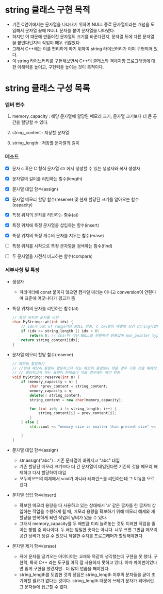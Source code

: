 # string 클래스 구현 목적

- 기존 C언어에서는 문자열을 나타내기 위하여 NULL 종료 문자열이라는 개념을 도입해서 문자열 끝에 NULL 문자를 붙여 문자열을 나타냈다.
- 하지만 이 때문에 만들어진 문자열의 크기를 바꾼다던지, 문자열 뒤에 다른 문자열을 붙인다던지의 작업이 매우 귀찮았다.
- 그래서 C++에는 이를 편리하게 하기 위하여 string 라이브러리가 이미 구현되어 있다.
- 이 string 라이브러리를 구현해보면서 C++의 클래스와 객체지향 프로그래밍에 대한 이해력을 높이고,  구현력을 높이는 것이 목적이다.



# string 클래스 구성 목록

### 멤버 변수

1. memory_capacity : 해당 문자열에 할당된 메모리 크기, 문자열 크기보다 더 큰 공간을 할당할 수 있다.

2. string_content : 저장할 문자열

3. string_length : 저장할 문자열의 길이

   

### 메소드

- [x] 문자 c 혹은 C 형식 문자열 str 에서 생성할 수 있는 생성자와 복사 생성자
- [x] 문자열의 길이를 리턴하는 함수(length)
- [x] 문자열 대입 함수(assign)
- [x] 문자열 메모리 할당 함수(reserve) 및 현재 할당된 크기를 알아오는 함수(capacity)
- [x] 특정 위치의 문자를 리턴하는 함수(at)
- [x] 특정 위치에 특정 문자열을 삽입하는 함수(insert)
- [x] 특정 위치의 특정 개수의 문자를 지우는 함수(erase)
- [ ] 특정 위치를 시작으로 특정 문자열을 검색하는 함수(find)
- [ ] 두 문자열을 사전식 비교하는 함수(compare)



### 세부사항 및 특징

- 생성자

  - 파라미터에 const 붙이지 않으면 컴파일 에러는 아니고 conversion이 안된다며 표준에 어긋나다가 경고가 뜸

- 특정 위치의 문자를 리턴하는 함수(at)

  ```cpp
  // 특정 위치의 문자를 리턴
  char MyString::at(int idx) {
      // idx가 out of range라면 NULL 반환, C 스타일의 배열에 담긴 string이었다면 쓰레 값을 반환했을 것
      if (idx >= string_length || idx < 0) 
          return 0; // char이 아닌 NULL을 반환하면 반환값이 non_pointer type이기 떄문에 컴파일 경고가 뜨지만 컴파일은 그대로 진행된다. 자동으로 return 값에 대한 형변환이 이루어진다. 여기서는 그냥 0을 반환한다. 
      return string_content[idx];
  }
  ```

- 문자열 메모리 할당 함수(reserve) 

  ```cpp
  // 메모리 할당하기
  // //현재 메모리 용량이 할당하고자 하는 메모리 용량보다 작을 경우 기존 것을 해제하고 다시 할당
  // // 할당하고자 하는 용량이 현재보다 작을 경우에는 에러 반환
  void MyString::reserve(int n) {
      if (memory_capacity < n) {
          char *prev_content = string_content;
          memory_capacity = n;
          delete[] string_content;
          string_content = new char[memory_capacity];
  
          for (int i=0; i != string_length; i++) {
              string_content[i] = prev_content[i];
          }
      } else {
          std::cout << "memory size is smaller than present size" << std::endl;}
  
      }
  }
  ```

- 문자열 대입 함수(assign)

  - str.assign("abc") : 기존 문자열이 비워지고 "abc" 대입
  - 기존 할당된 메모리 크기보다 더 긴 문자열이 대입된다면 기존의 것을 메모리 해제하고 다시 할당하여 대입
  - 모두의코드의 예제에서 void가 아니라 레퍼런스를 리턴하는데 그 이유를 모르겠다.

- 문자열 삽입 함수(insert)

  - 확보한 메모리 용량을 다 사용하고 있는 상태에서 'a' 같은 글자를 한 글자씩 삽입하는 작업을 수행하게 될 때, 메모리 용량을 확보하기 위해 메모리 해제와 재할당을 반복하게 되면 작업의 낭비가 있을 수 있다. 
  - 그래서 memory_capacity를 두 배만큼 미리 늘려놓는 것도 이러한 작업을 줄이는 방법 중 하나이다. 두 배는 엄밀한 숫자는 아니다. 너무 크면 그만큼 메모리 공간 낭비가 생길 수 있으니 적절한 수치를 프로그래머가 할당해야한다.

- 문자열 제거 함수(erase)
  - 뒤에 문자를 땡겨오는 아이디어는 교재와 똑같이 생각했는데 구현을 못 했다. 구현력, 특히 C++ 라는 도구를 아직 잘 사용하지 못하고 있다. 아마 파이썬이었다면 쉽게 구현을 했겠지만.. 더 많이 연습을 해야한다.
  - string_length를 도입한 것의 장점은 string_length 이후의 문자들을 굳이 초기화할 필요가 없다는 것이다. string_length 때문에 쓰레기 문자가 되어버린 그 문자들에 접근할 수 없다.